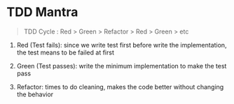 # TDD Mantra
> TDD Cycle : Red > Green > Refactor > Red > Green > etc
1. Red (Test fails): since we write test first before write the implementation, the test means to be failed at first

2. Green (Test passes): write the minimum implementation to make the test pass

3. Refactor: times to do cleaning, makes the code better without changing the behavior